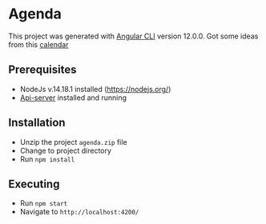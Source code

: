 # Agenda

This project was generated with [Angular CLI](https://github.com/angular/angular-cli) version 12.0.0.
Got some ideas from this [calendar](https://dev.to/rickystam/how-to-build-a-full-screen-calendar-like-outlook-in-angular-5dcg)

## Prerequisites

- NodeJs v.14.18.1 installed (https://nodejs.org/)
- [Api-server](https://github.com/christianviana/api-server) installed and running 

## Installation

- Unzip the project `agenda.zip` file
- Change to project directory
- Run `npm install`

## Executing

- Run `npm start` 
- Navigate to `http://localhost:4200/`


